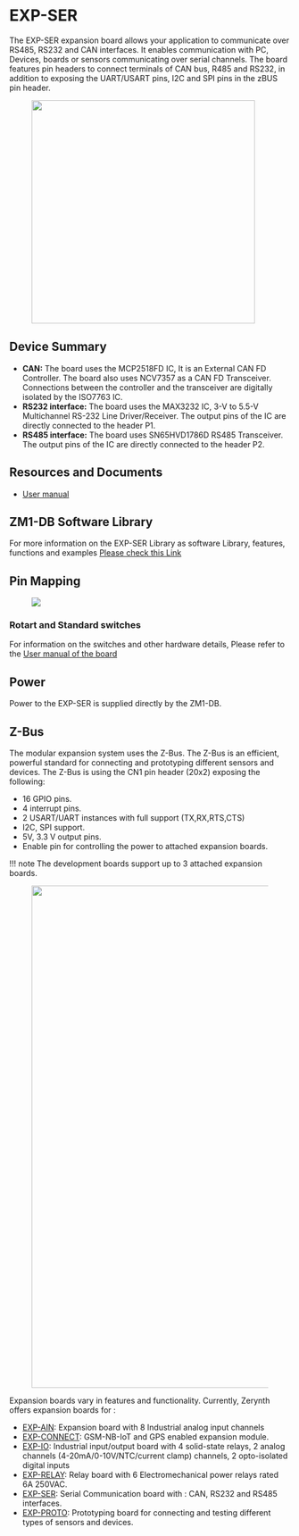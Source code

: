 # **EXP-SER**

The EXP-SER expansion board allows your application to communicate over RS485, RS232 and CAN interfaces. It enables communication with PC, Devices, boards or sensors communicating over serial channels.
The board features pin headers to connect terminals of CAN bus, R485 and RS232, in addition to exposing the UART/USART pins, I2C and SPI pins in the zBUS pin header.

<figure>
  <a data-fancybox="gallery" href="../img/EXP-SER-front.png">
  <img src="../img/EXP-SER-front.png"width="400"/>
  </a>
</figure>

## **Device Summary**

* **CAN:** The board uses the MCP2518FD IC, It is an External CAN FD Controller.
The board also uses NCV7357 as a CAN FD Transceiver.
Connections between the controller and the transceiver are digitally isolated by the ISO7763 IC.
* **RS232 interface:** The board uses the MAX3232 IC, 3-V to 5.5-V Multichannel RS-232 Line Driver/Receiver. The output pins of the IC are directly connected to the header P1.
* **RS485 interface:** The board uses SN65HVD1786D RS485 Transceiver. The output pins of the IC are directly connected to the header P2.

## **Resources and Documents**

-   [User manual](https://www.zerynth.com/download/20121/)

## ZM1-DB Software Library

For more information on the EXP-SER Library as software Library, features, functions and examples
[Please check this Link](../../reference/reference/bsp/zm1_db/)

## **Pin Mapping**

<figure>
  <a data-fancybox="gallery" href="../img/EXP-SER_pin.jpg">
  <img src="../img/EXP-SER_pin.jpg" />
  </a>
</figure>




### **Rotart and Standard switches**

For information on the switches and other hardware details, Please refer to the [User manual of the board](#resources-and-documents)

## **Power**

Power to the EXP-SER is supplied directly by the ZM1-DB.

## **Z-Bus**

The modular expansion system uses the Z-Bus. The Z-Bus is an efficient, powerful standard for connecting and prototyping different sensors and devices.
The Z-Bus is using the CN1 pin header (20x2) exposing the following:

* 16 GPIO pins.
* 4 interrupt pins.
* 2 USART/UART instances with full support (TX,RX,RTS,CTS)
* I2C, SPI support.
* 5V, 3.3 V output pins.
* Enable pin for controlling the power to attached expansion boards.

!!! note 
    The development boards support up to 3 attached expansion boards.


<figure>
  <a data-fancybox="gallery" href="../img/Boards.jpg">
  <img src="../img/Boards.jpg"width="900"/>
  </a>
</figure>

Expansion boards vary in features and functionality. Currently, Zerynth offers expansion boards for :

-   [EXP-AIN](EXP-AIN.md): Expansion board with 8 Industrial analog input channels
-   [EXP-CONNECT](EXP-CON.md): GSM-NB-IoT and GPS enabled expansion module.
-   [EXP-IO](EXP-IO.md): Industrial input/output board with 4 solid-state relays, 2 analog channels (4-20mA/0-10V/NTC/current clamp) channels, 2 opto-isolated digital inputs
-   [EXP-RELAY](EXP-RELAY.md): Relay board with 6 Electromechanical power relays rated 6A 250VAC.
-   [EXP-SER](EXP-SER.md): Serial Communication board with : CAN, RS232 and RS485  interfaces.
-   [EXP-PROTO](EXP-PROTO.md): Prototyping board for connecting and testing different types of sensors and devices.
